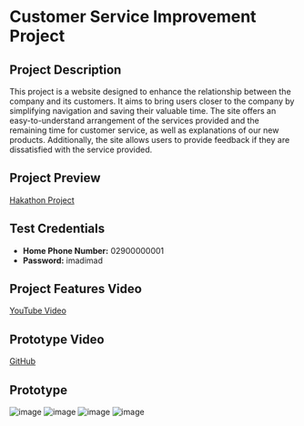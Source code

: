 # Customer Service Improvement Project

## Project Description
This project is a website designed to enhance the relationship between the company and its customers. It aims to bring users closer to the company by simplifying navigation and saving their valuable time. The site offers an easy-to-understand arrangement of the services provided and the remaining time for customer service, as well as explanations of our new products. Additionally, the site allows users to provide feedback if they are dissatisfied with the service provided.

## Project Preview
[Hakathon Project](https://hakathon-gamma.vercel.app/)

## Test Credentials
- **Home Phone Number:** 02900000001
- **Password:** imadimad

## Project Features Video
[YouTube Video](https://www.youtube.com/watch?si=Ec3YZ6irnhx5MwJ-&v=2cd7tLSnmoA&feature=youtu.be)

## Prototype Video
[GitHub](https://github.com/imadbenmadi/Hakathon-/assets/106430872/947d2929-aba5-4c7e-b81a-86aeec358b37)

## Prototype 

![image](https://github.com/imadbenmadi/Hakathon-/assets/106430872/51eee9fa-d5f7-49b9-9dfb-9cd686ea823f)
![image](https://github.com/imadbenmadi/Hakathon-/assets/106430872/c2a11528-646d-43bf-b259-dd623cd79ae2)
![image](https://github.com/imadbenmadi/Hakathon-/assets/106430872/494f18c9-d60d-47bf-afa5-291f175e69ed)
![image](https://github.com/imadbenmadi/Hakathon-/assets/106430872/2ea97385-894d-4f53-adba-f0c3f538d463)



